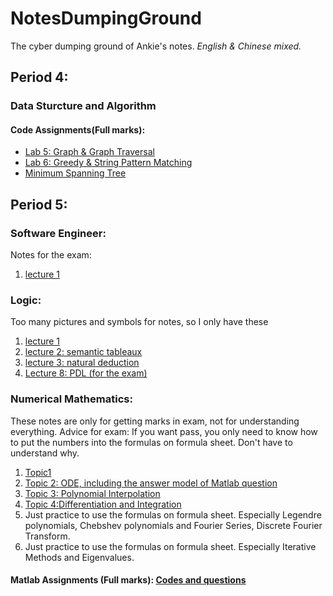 # NotesDumpingGround
The cyber dumping ground of Ankie's notes. *English & Chinese mixed.*

## Period 4:
### Data Sturcture and Algorithm
  
  #### Code Assignments(Full marks):
  + [Lab 5: Graph & Graph Traversal](https://github.com/AnkieFan/NotesDumpingGround/tree/main/DSA/lab5/src)
  + [Lab 6: Greedy & String Pattern Matching](https://github.com/AnkieFan/NotesDumpingGround/tree/main/DSA/lab6/src)
  + [Minimum Spanning Tree](https://github.com/AnkieFan/NotesDumpingGround/tree/main/DSA/MST/src)
  
## Period 5:
### Software Engineer:
  Notes for the exam:
  1. [lecture 1](https://github.com/AnkieFan/NotesDumpingGround/blob/main/SE/Lec1_exam.md)
### Logic:
  Too many pictures and symbols for notes, so I only have these
  1. [lecture 1](https://github.com/AnkieFan/NotesDumpingGround/blob/main/Logic/lec1.md)
  2. [lecture 2: semantic tableaux](https://github.com/AnkieFan/NotesDumpingGround/blob/main/Logic/Lec2.md)
  3. [lecture 3: natural deduction](https://github.com/AnkieFan/NotesDumpingGround/blob/main/Logic/Lec3.md)
  4. [Lecture 8: PDL (for the exam)](https://github.com/AnkieFan/NotesDumpingGround/blob/main/Logic/Lec8.md)
  
### Numerical Mathematics:
  These notes are only for getting marks in exam, not for understanding everything.
  Advice for exam: If you want pass, you only need to know how to put the numbers into the formulas on formula sheet. Don't have to understand why.
  1. [Topic1](https://github.com/AnkieFan/NotesDumpingGround/blob/main/Numerical%20Math/Topic1.md)
  2. [Topic 2: ODE, including the answer model of Matlab question](https://github.com/AnkieFan/NotesDumpingGround/blob/main/Numerical%20Math/Topic2.md)
  3. [Topic 3: Polynomial Interpolation](https://github.com/AnkieFan/NotesDumpingGround/blob/main/Numerical%20Math/Topic3.md)
  4. [Topic 4:Differentiation and Integration](https://github.com/AnkieFan/NotesDumpingGround/blob/main/Numerical%20Math/Topic4.md)
  5. Just practice to use the formulas on formula sheet. Especially Legendre polynomials, Chebshev polynomials and Fourier Series, Discrete Fourier Transform.
  6. Just practice to use the formulas on formula sheet. Especially Iterative Methods and Eigenvalues.
  #### Matlab Assignments (Full marks): [Codes and questions](https://github.com/AnkieFan/NotesDumpingGround/tree/main/Numerical%20Math/matlabAssign)
